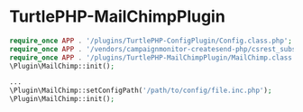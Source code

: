 TurtlePHP-MailChimpPlugin
======================

``` php
require_once APP . '/plugins/TurtlePHP-ConfigPlugin/Config.class.php';
require_once APP . '/vendors/campaignmonitor-createsend-php/csrest_subscribers.php';
require_once APP . '/plugins/TurtlePHP-MailChimpPlugin/MailChimp.class.php';
\Plugin\MailChimp::init();
```

``` php
...
\Plugin\MailChimp::setConfigPath('/path/to/config/file.inc.php');
\Plugin\MailChimp::init();
```
